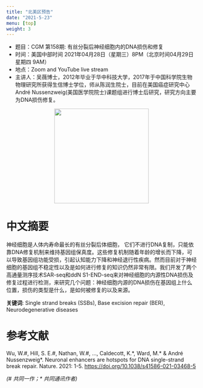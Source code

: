 ```yaml
---
title: "北美区预告"
date: "2021-5-23"
menu: [top]
weight: 3
---
```


- 题目：CGM 第158期: 有丝分裂后神经细胞内的DNA损伤和修复
- 时间：美国中部时间 2021年04月28日（星期三）8PM（北京时间04月29日 星期四 9AM）
- 地点：Zoom and YouTube live stream
- 主讲人：吴薇博士，2012年毕业于华中科技大学，2017年于中国科学院生物物理研究所获得生信博士学位，师从陈润生院士，目前在美国癌症研究中心André Nussenzweig(美国医学院院士)课题组进行博士后研究，研究方向主要为DNA损伤修复。

<div align="center">
<img src="https://ibb.co/gWwsHKN" height=250>
</div>

# 中文摘要

神经细胞是人体内寿命最长的有丝分裂后体细胞， 它们不进行DNA复制，只能依靠DNA修复机制来维持基因组保真度。这些修复机制随着年龄的增长而下降，可以导致基因组功能受损，引起认知能力下降和神经退行性疾病。然而目前对于神经细胞的基因组不稳定性以及是如何进行修复的知识仍然非常有限。我们开发了两个高通量测序技术SAR-seq和ddN S1-END-seq来对神经细胞的内源性DNA损伤及修复过程进行检测，来研究几个问题：神经细胞内源的DNA损伤在基因组上什么位置，损伤的类型是什么，是如何被修复的以及来源。

**关键词**: Single strand breaks (SSBs), Base excision repair (BER),  Neurodegenerative diseases

# 参考文献

Wu, W.#, Hill, S. E.#, Nathan, W.#, ..., Caldecott, K.\*, Ward, M.\* & André Nussenzweig\*. Neuronal enhancers are hotspots for DNA single-strand break repair. Nature. 2021: 1-5. https://doi.org/10.1038/s41586-021-03468-5

*(# 共同一作；\* 共同通讯作者)*
